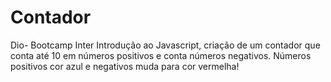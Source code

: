 # Contador
Dio- Bootcamp Inter
Introdução ao Javascript, criação de um contador que conta até 10 em números positivos e conta números negativos.
Números positivos cor azul e negativos muda para  cor vermelha!
